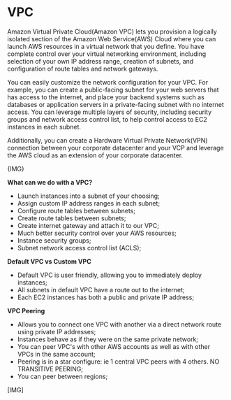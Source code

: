 # VPC  

Amazon Virtual Private Cloud(Amazon VPC) lets you provision a logically isolated section of the Amazon Web Service(AWS) Cloud where you can launch AWS resources in a virtual network that you define. You have complete control over your virtual networking  environment, including selection of your own IP address range, creation of subnets, and configuration of route tables and network gateways.  

You can easily customize the network configuration for your VPC. For example, you can create a public-facing subnet for your web servers that has access to the internet, and place your backend systems such as databases or application servers in a private-facing subnet with no internet access.  You can leverage multiple layers of security, including security groups and network access control list, to help control access to EC2 instances in each subnet.  

Additionally, you can create a Hardware Virtual Private Network(VPN) connection between your corporate datacenter and your VCP and leverage the AWS cloud as an extension of your corporate datacenter.  

{IMG}  


**What can we do with a VPC?**

* Launch instances into a subnet of your choosing;  
* Assign custom IP address ranges in each subnet;  
* Configure route tables between subnets;  
* Create route tables between subnets;  
* Create internet gateway and attach it to our VPC;  
* Much better security control over your AWS resources;  
* Instance security groups;  
* Subnet network access control list (ACLS);  


**Default VPC vs Custom VPC**  

* Default VPC is user friendly, allowing you to immediately deploy instances;  
* All subnets in default VPC have a route out to the internet;  
* Each EC2 instances has both a public and private IP address;  

**VPC Peering**  

* Allows you to connect one VPC with another via a direct network route using private IP addresses;  
* Instances behave as if they were on the same private network;  
* You can peer VPC's with other AWS accounts as well as with other VPCs in the same account;  
* Peering is in a star configure: ie 1 central VPC peers with 4 others. NO TRANSITIVE PEERING;  
* You can peer between regions;  

[IMG]
